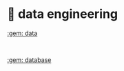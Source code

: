 # :ribbon: data engineering

<p><a href="./data%20engineering/data.md">:gem: data</a></p><br>
<p><a href="./data%20engineering/database.md">:gem: database</a></p><br>

<!-- :gem: [programming language](./data%20engineering/programming%20language.md) <br> -->

